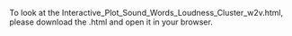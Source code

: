 To look at the Interactive_Plot_Sound_Words_Loudness_Cluster_w2v.html, please download the .html and open it in your browser.

